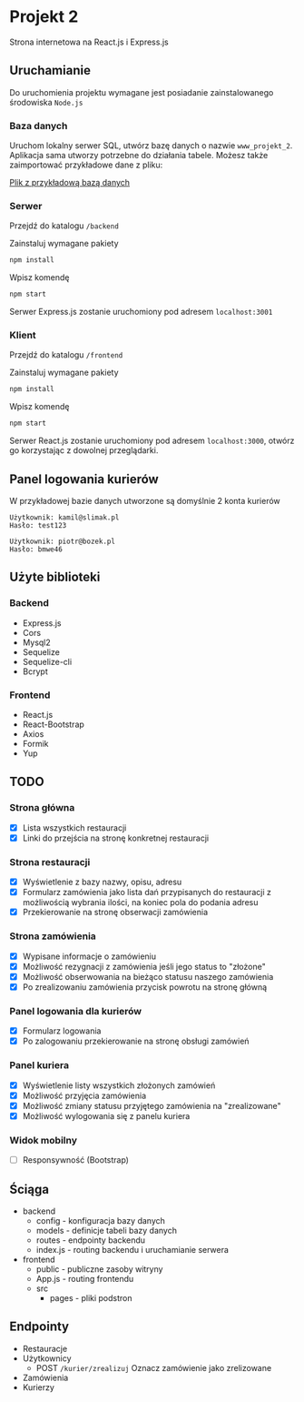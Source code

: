 # Projekt 2

Strona internetowa na React.js i Express.js

## Uruchamianie

Do uruchomienia projektu wymagane jest posiadanie zainstalowanego środowiska `Node.js`

### Baza danych

Uruchom lokalny serwer SQL, utwórz bazę danych o nazwie `www_projekt_2`. Aplikacja sama utworzy potrzebne do działania tabele. Możesz także zaimportować przykładowe dane z pliku:

[Plik z przykładową bazą danych](www_projekt_2.sql)

### Serwer

Przejdź do katalogu `/backend`

Zainstaluj wymagane pakiety

```bash
npm install
```

Wpisz komendę

```bash
npm start
```

Serwer Express.js zostanie uruchomiony pod adresem `localhost:3001`

### Klient

Przejdź do katalogu `/frontend`

Zainstaluj wymagane pakiety

```bash
npm install
```

Wpisz komendę

```bash
npm start
```

Serwer React.js zostanie uruchomiony pod adresem `localhost:3000`, otwórz go korzystając z dowolnej przeglądarki.

## Panel logowania kurierów

W przykładowej bazie danych utworzone są domyślnie 2 konta kurierów

```text
Użytkownik: kamil@slimak.pl
Hasło: test123
```

```text
Użytkownik: piotr@bozek.pl
Hasło: bmwe46
```

## Użyte biblioteki

### Backend

- Express.js
- Cors
- Mysql2
- Sequelize
- Sequelize-cli
- Bcrypt

### Frontend

- React.js
- React-Bootstrap
- Axios
- Formik
- Yup

## TODO

### Strona główna

- [X] Lista wszystkich restauracji
- [X] Linki do przejścia na stronę konkretnej restauracji

### Strona restauracji

- [X] Wyświetlenie z bazy nazwy, opisu, adresu
- [X] Formularz zamówienia jako lista dań przypisanych do restauracji z możliwością wybrania ilości, na koniec pola do podania adresu
- [X] Przekierowanie na stronę obserwacji zamówienia

### Strona zamówienia

- [X] Wypisane informacje o zamówieniu
- [X] Możliwość rezygnacji z zamówienia jeśli jego status to "złożone"
- [X] Możliwość obserwowania na bieżąco statusu naszego zamówienia
- [X] Po zrealizowaniu zamówienia przycisk powrotu na stronę główną

### Panel logowania dla kurierów

- [X] Formularz logowania
- [X] Po zalogowaniu przekierowanie na stronę obsługi zamówień

### Panel kuriera

- [X] Wyświetlenie listy wszystkich złożonych zamówień
- [X] Możliwość przyjęcia zamówienia
- [X] Możliwość zmiany statusu przyjętego zamówienia na "zrealizowane"
- [X] Możliwość wylogowania się z panelu kuriera

### Widok mobilny

- [ ] Responsywność (Bootstrap)

## Ściąga

- backend
  - config - konfiguracja bazy danych
  - models - definicje tabeli bazy danych
  - routes - endpointy backendu
  - index.js - routing backendu i uruchamianie serwera
- frontend
  - public - publiczne zasoby witryny
  - App.js - routing frontendu
  - src
    - pages - pliki podstron

## Endpointy

- Restauracje
- Użytkownicy
  - POST `/kurier/zrealizuj` Oznacz zamówienie jako zrelizowane
- Zamówienia
- Kurierzy
